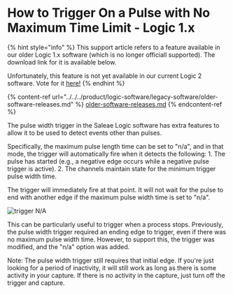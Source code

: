 # How to Trigger On a Pulse with No Maximum Time Limit - Logic 1.x

{% hint style="info" %}
This support article refers to a feature available in our older Logic 1.x software (which is no longer officiall supported). The download link for it is available below.

Unfortunately, this feature is not yet available in our current Logic 2 software. Vote for it [here!](https://ideas.saleae.com/b/feature-requests/trigg-on-signal-state-low-high-after-x-time/)
{% endhint %}

{% content-ref url="../../../product/logic-software/legacy-software/older-software-releases.md" %}
[older-software-releases.md](../../../product/logic-software/legacy-software/older-software-releases.md)
{% endcontent-ref %}

The pulse width trigger in the Saleae Logic software has extra features to allow it to be used to detect events other than pulses.

Specifically, the maximum pulse length time can be set to "n/a", and in that mode, the trigger will automatically fire when it detects the following: 1. The pulse has started (e.g., a negative edge occurs while a negative pulse trigger is active). 2. The channels maintain state for the minimum trigger pulse width time.

The trigger will immediately fire at that point. It will not wait for the pulse to end with another edge if the maximum pulse width time is set to "n/a".

![trigger N/A](https://trello-attachments.s3.amazonaws.com/563a6176b13bdba98c89bfa0/153x117/6a134b80d59d0463e9dd8c0864077262/trigger_na.png)

This can be particularly useful to trigger when a process stops. Previously, the pulse width trigger required an ending edge to trigger, even if there was no maximum pulse width time. However, to support this, the trigger was modified, and the "n/a" option was added.

Note: The pulse width trigger still requires that initial edge. If you're just looking for a period of inactivity, it will still work as long as there is some activity in your capture. If there is no activity in the capture, just turn off the trigger and capture.
